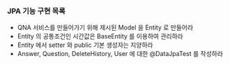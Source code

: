 ### JPA 기능 구현 목록

- QNA 서비스를 만들어가기 위해 제시된 Model 을 Entity 로 만들어라
- Entity 의 공통조건인 시간값은 BaseEntity 를 이용하여 관리하라
- Entity 에서 setter 와 public 기본 생성자는 지양하라
- Answer, Question, DeleteHistory, User 에 대한 @DataJpaTest 를 작성하라